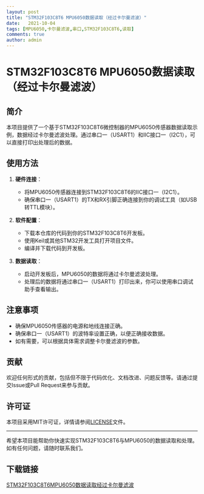 ```yaml
---
layout: post
title: "STM32F103C8T6 MPU6050数据读取（经过卡尔曼滤波）"
date:   2021-10-04
tags: [MPU6050,卡尔曼滤波,串口,STM32F103C8T6,读取]
comments: true
author: admin
---
```

# STM32F103C8T6 MPU6050数据读取（经过卡尔曼滤波）

## 简介

本项目提供了一个基于STM32F103C8T6微控制器的MPU6050传感器数据读取示例，数据经过卡尔曼滤波处理。通过串口一（USART1）和IIC接口一（I2C1），可以直接打印出处理后的数据。

## 使用方法

1. **硬件连接**：
   - 将MPU6050传感器连接到STM32F103C8T6的IIC接口一（I2C1）。
   - 确保串口一（USART1）的TX和RX引脚正确连接到你的调试工具（如USB转TTL模块）。

2. **软件配置**：
   - 下载本仓库的代码到你的STM32F103C8T6开发板。
   - 使用Keil或其他STM32开发工具打开项目文件。
   - 编译并下载代码到开发板。

3. **数据读取**：
   - 启动开发板后，MPU6050的数据将通过卡尔曼滤波处理。
   - 处理后的数据将通过串口一（USART1）打印出来，你可以使用串口调试助手查看输出。

## 注意事项

- 确保MPU6050传感器的电源和地线连接正确。
- 确保串口一（USART1）的波特率设置正确，以便正确接收数据。
- 如有需要，可以根据具体需求调整卡尔曼滤波的参数。

## 贡献

欢迎任何形式的贡献，包括但不限于代码优化、文档改进、问题反馈等。请通过提交Issue或Pull Request来参与贡献。

## 许可证

本项目采用MIT许可证，详情请参阅[LICENSE](LICENSE)文件。

---

希望本项目能帮助你快速实现STM32F103C8T6与MPU6050的数据读取和处理。如有任何问题，请随时联系我们。

## 下载链接

[STM32F103C8T6MPU6050数据读取经过卡尔曼滤波](https://pan.quark.cn/s/ea09e59478e9)